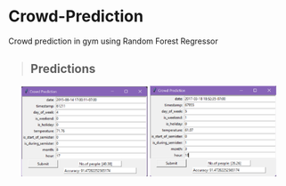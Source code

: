 # Crowd-Prediction
Crowd prediction in gym using Random Forest Regressor
<br/>

> ## Predictions 
<p align="center" width="100%">
    <img width="45%" src="https://github.com/SaiSwarup27/Crowd-Prediction/blob/master/Predictions/prediction1.png">
    <img width="45%" src="https://github.com/SaiSwarup27/Crowd-Prediction/blob/master/Predictions/prediction2.png">
</p>
